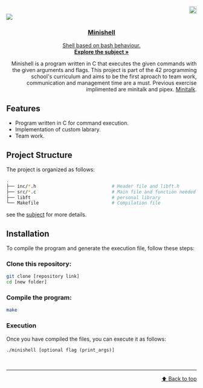 <div align="right">
  <img src="https://www.42barcelona.com/wp-content/uploads/2020/07/Barcelona-300x79.png" alt="Logo"  height="20">
  <div align="left">
 <a href="https://github.com/LoreGracia/42/tree/main/Minishell"><img src="https://img.shields.io/badge/minishell-100%25-lightgreen?style=for-the-badge&labelColor=black"><a href="https://shields.io"/>
    <!---img src="https://cdn-icons-png.flaticon.com/512/724/724863.png" alt="Logo" width="80" height="80"--->
  
  <h3 align="center">Minishell</h3>
  <p align="center">
    Shell based on bash behaviour.
    <br />
    <a href="https://github.com/LoreGracia/42/blob/a59f8b91586df4aa359d0f9c833ceafc8a669087/04-Minisehll/en.subject.pdf"><strong>Explore the subject »</strong></a>
  </p>
</div>

Minishell is a program written in C that executes the given commands with the given arguments and flags. This project is part of the 42 programming school's curriculum and aims to be the first aproach to team work, communication and management time are a must. Previous exercise implimented are minitalk and pipex. <a href=https://github.com/LoreGracia/03-Minitalk>Minitalk</a>.

 <div align="left">
   
## Features

- Program written in C for command execution.
- Implementation of custom labrary.
- Team work.

## Project Structure

The project is organized as follows:

```bash
.
├── inc/*.h                            # Header file and libft.h
├── src/*.c                            # Main file and function needed
├── libft                              # personal library
└── Makefile                           # Compilation file
```

see the <a href=https://github.com/LoreGracia/04-Minishell/blob/main/en.subject.pdf>subject</a> for more details.

## Installation

To compile the program and generate the execution file, follow these steps:

### Clone this repository:

```bash
git clone [repository link]
cd [new folder]
```

### Compile the program:
```bash
make
```

### Execution
Once you have compiled the files, you can execute it as follows:

```
./minishell [optional flag (print_args)]
```

<br><hr><p align="right">
[⬆️ Back to top](#minishell)
